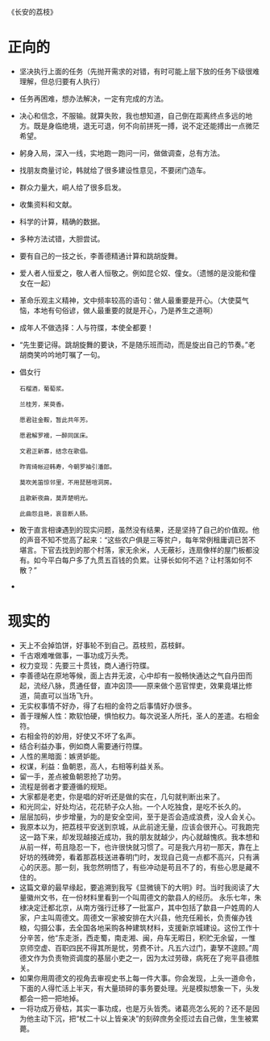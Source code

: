 《长安的荔枝》



# 正向的

- 坚决执行上面的任务（先抛开需求的对错，有时可能上层下放的任务下级很难理解，但总归要有人执行）

- 任务再困难，想办法解决，一定有完成的方法。

- 决心和信念，不服输。就算失败，我也想知道，自己倒在距离终点多远的地方。既是身临绝境，退无可退，何不向前拼死一搏，说不定还能搏出一点微茫希望。

- 躬身入局，深入一线，实地跑一跑问一问，做做调查，总有方法。

- 找朋友商量讨论，韩就给了很多建设性意见，不要闭门造车。

- 群众力量大，峒人给了很多启发。

- 收集资料和文献。

- 科学的计算，精确的数据。

- 多种方法试错，大胆尝试。

- 要有自己的一技之长，李善德精通计算和跳胡旋舞。

- 爱人者人恒爱之，敬人者人恒敬之。例如昆仑奴、僮女。（遗憾的是没能和僮女在一起）

- 革命乐观主义精神，文中频率较高的语句：做人最重要是开心。（大使莫气恼，本地有句俗谚，做人最重要的就是开心，乃是养生之道啊）

- 成年人不做选择：人与符牒，本使全都要！

- “先生要记得。跳胡旋舞的要诀，不是随乐班而动，而是旋出自己的节奏。”老胡商笑吟吟地叮嘱了一句。

- 倡女行

  ```
  石榴酒，葡萄浆。
  
  兰桂芳，茱萸香。
  
  愿君驻金鞍，暂此共年芳。
  
  愿君解罗襦，一醉同匡床。
  
  文君正新寡，结念在歌倡。
  
  昨宵绮帐迎韩寿，今朝罗袖引潘郎。
  
  莫吹羌笛惊邻里，不用琵琶喧洞房。
  
  且歌新夜曲，莫弄楚明光。
  
  此曲怨且艳，哀音断人肠。
  ```

- 敢于直言相谏遇到的现实问题，虽然没有结果，还是坚持了自己的价值观。他的声音不知不觉高了起来：“这些农户俱是三等贫户，每年常例租庸调已苦不堪言。下官去找到的那个村落，家无余米，人无蔽衫，连扇像样的屋门板都没有。如今平白每户多了九贯五百钱的负累。让驿长如何不逃？让村落如何不散？”
- 

# 现实的

- 天上不会掉馅饼，好事轮不到自己。荔枝煎，荔枝鲜。
- 千古艰难唯做事，一事功成万头秃。
- 权力变现：先要三十贯钱，商人通行符牒。
- 李善德站在原地等候，面上古井无波，心中却有一股畅快通达之气自丹田而起，流经八脉，贯通任督，直冲囟顶——原来做个恶官悍吏，效果竟堪比修道，简直可以当场飞升。
- 无实权事情不好办，得了右相的金符之后事情好办很多。
- 善于理解人性：欺软怕硬，惧怕权力。每次说圣人所托，圣人的差遣。右相金符。
- 右相金符的妙用，好使又不坏了名声。
- 结合利益办事，例如商人需要通行符牒。
- 人性的黑暗面：嫉贤妒能。
- 权谋，利益：鱼朝恩，高人，右相等利益关系。
- 留一手，差点被鱼朝恩抢了功劳。
- 流程是弱者才要遵循的规矩。
- 大家都是老吏，你是唱的好听还是做的实在，几句就判断出来了。
- 和光同尘，好处均沾，花花轿子众人抬。一个人吃独食，是吃不长久的。
- 层层加码，步步增量，为的是安全空间，至于是否会造成浪费，没人会关心。
- 我原本以为，把荔枝平安送到京城，从此前途无量，应该会很开心。可我跑完这一路下来，却发现越接近成功，我的朋友就越少，内心就越愧疚。我本想和从前一样，苟且隐忍一下，也许很快就习惯了。可是我六月初一那天，靠在上好坊的残碑旁，看着那荔枝送进春明门时，发现自己竟一点都不高兴，只有满心的厌恶。那一刻，我忽然明悟了，有些冲动是苟且不了的，有些心思是藏不住的。
- 这篇文章的最早缘起，要追溯到我写《显微镜下的大明》时。当时我阅读了大量徽州文书，在一份材料里看到一个叫周德文的歙县人的经历。
  永乐七年，朱棣决定迁都北京，从南方强行迁移了一批富户，其中包括了歙县一户姓周的人家，户主叫周德文。周德文一家被安排在大兴县，他充任厢长，负责催办钱粮，勾摄公事，去全国各地采购各种建筑材料，支援新京城建设。这份工作十分辛苦，他“东走浙，西走蜀，南走湘、闽，舟车无暇日，积贮无余留，一惟京师空虚、百职四民不得其所是忧，劳费不计。凡五六过门，妻孥不遑顾。”周德文作为负责物资调度的基层小吏之一，因为太过劳碌，病死在了宛平县德胜关。
- 如果你用周德文的视角去审视史书上每一件大事。你会发现，上头一道命令，下面的人得忙活上半天，有大量琐碎的事务要处理。光是模拟想象一下，头发都会一把一把地掉。
- 一将功成万骨枯，其实一事功成，也是万头皆秃。诸葛亮怎么死的？还不是因为他主动下沉，把“杖二十以上皆亲决”的刻碎庶务全揽过去自己做，生生被累薨。